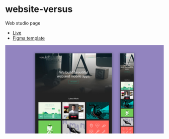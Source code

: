 # website-versus

Web studio page

- [Live](https://dddoog9.github.io/website-versus/)
- [Figma template](https://www.figma.com/file/goGP76H0kkqcSDaNPlWZyF/VERSUS?node-id=0%3A1)

![Website VERSUS](https://github.com/dddoog9/website-versus/raw/main/versus.jpg)
